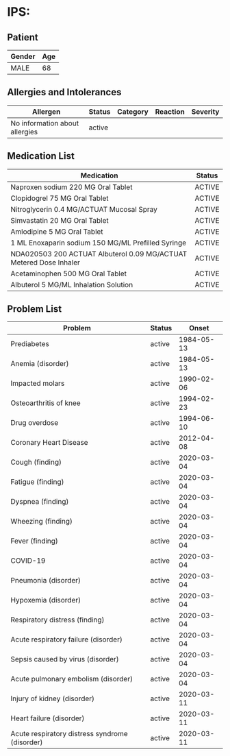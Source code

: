 # IPS:

## Patient

|Gender|Age|
|---|---|
|MALE|68|

## Allergies and Intolerances

|Allergen|Status|Category|Reaction|Severity|
|---|---|---|---|---|
|No information about allergies|active||||

## Medication List

|Medication|Status|
|---|---|
|Naproxen sodium 220 MG Oral Tablet|ACTIVE|
|Clopidogrel 75 MG Oral Tablet|ACTIVE|
|Nitroglycerin 0.4 MG/ACTUAT Mucosal Spray|ACTIVE|
|Simvastatin 20 MG Oral Tablet|ACTIVE|
|Amlodipine 5 MG Oral Tablet|ACTIVE|
|1 ML Enoxaparin sodium 150 MG/ML Prefilled Syringe|ACTIVE|
|NDA020503 200 ACTUAT Albuterol 0.09 MG/ACTUAT Metered Dose Inhaler|ACTIVE|
|Acetaminophen 500 MG Oral Tablet|ACTIVE|
|Albuterol 5 MG/ML Inhalation Solution|ACTIVE|

## Problem List

|Problem|Status|Onset|
|---|---|---|
|Prediabetes|active|1984-05-13|
|Anemia (disorder)|active|1984-05-13|
|Impacted molars|active|1990-02-06|
|Osteoarthritis of knee|active|1994-02-23|
|Drug overdose|active|1994-06-10|
|Coronary Heart Disease|active|2012-04-08|
|Cough (finding)|active|2020-03-04|
|Fatigue (finding)|active|2020-03-04|
|Dyspnea (finding)|active|2020-03-04|
|Wheezing (finding)|active|2020-03-04|
|Fever (finding)|active|2020-03-04|
|COVID-19|active|2020-03-04|
|Pneumonia (disorder)|active|2020-03-04|
|Hypoxemia (disorder)|active|2020-03-04|
|Respiratory distress (finding)|active|2020-03-04|
|Acute respiratory failure (disorder)|active|2020-03-04|
|Sepsis caused by virus (disorder)|active|2020-03-04|
|Acute pulmonary embolism (disorder)|active|2020-03-04|
|Injury of kidney (disorder)|active|2020-03-11|
|Heart failure (disorder)|active|2020-03-11|
|Acute respiratory distress syndrome (disorder)|active|2020-03-11|
